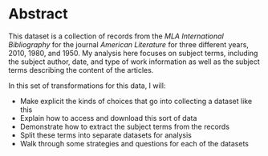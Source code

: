 # Abstract

This dataset is a collection of records from the _MLA International Bibliography_ for the journal _American Literature_ for three different years, 2010, 1980, and 1950. My analysis here focuses on subject terms, including the subject author, date, and type of work information as well as the subject terms describing the content of the articles.

In this set of transformations for this data, I will:

* Make explicit the kinds of choices that go into collecting a dataset like this
* Explain how to access and download this sort of data
* Demonstrate how to extract the subject terms from the records
* Split these terms into separate datasets for analysis
* Walk through some strategies and questions for each of the datasets
